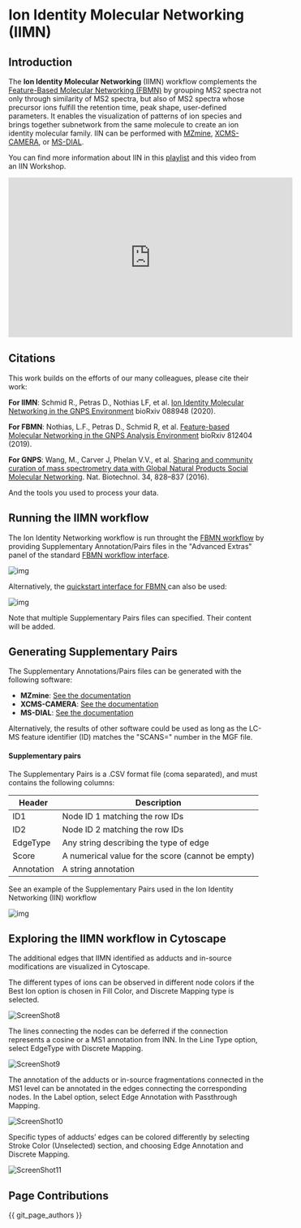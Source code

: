 # Ion Identity Molecular Networking (IIMN)

## Introduction

The **Ion Identity Molecular Networking** (IIMN) workflow complements the [Feature-Based Molecular Networking (FBMN)](featurebasedmolecularnetworking.md) by grouping MS2 spectra not only through similarity of MS2 spectra, but also of MS2 spectra whose precursor ions fulfill the retention time, peak shape, user-defined parameters. It enables the visualization of patterns of ion species and brings together subnetwork from the same molecule to create an ion identity molecular family. IIN can be performed with [MZmine](fbmn-iin-mzmine.md), [XCMS-CAMERA](fbmn-iin-xcms.md), or [MS-DIAL](fbmn-iin-msdial.md).

You can find more information about IIN in this [playlist](https://www.youtube.com/playlist?list=PL4L2Xw5k8ITyxSyBdrcv70LDKsP8QNuyN) and this video from an IIN Workshop. 

<iframe width="560" height="315" src="https://www.youtube.com/embed/tb7LxaeNvcw" frameborder="0" allow="accelerometer; autoplay; encrypted-media; gyroscope; picture-in-picture" allowfullscreen></iframe>


## Citations

This work builds on the efforts of our many colleagues, please cite their work:

**For IIMN**: Schmid R., Petras D., Nothias LF, et al. [Ion Identity Molecular Networking in the GNPS Environment](https://www.biorxiv.org/content/10.1101/2020.05.11.088948v1) bioRxiv 088948 (2020).

**For FBMN**: Nothias, L.F., Petras D., Schmid R, et al. [Feature-based Molecular Networking in the GNPS Analysis Environment](https://www.biorxiv.org/content/10.1101/812404v1) bioRxiv 812404 (2019).

**For GNPS**: Wang, M., Carver J, Phelan V.V., et al. [Sharing and community curation of mass spectrometry data with Global Natural Products Social Molecular Networking](https://doi.org/10.1038/nbt.3597). Nat. Biotechnol. 34, 828–837 (2016).

And the tools you used to process your data.

## Running the IIMN workflow

The Ion Identity Networking workflow is run throught the [FBMN workflow](featurebasedmolecularnetworking.md) by providing Supplementary Annotation/Pairs files in the "Advanced Extras" panel of the standard [FBMN workflow interface](featurebasedmolecularnetworking.md).

![img](img/iin/iin_supplementary_pairs.png)

Alternatively, the [quickstart interface for FBMN ](https://gnps-quickstart.ucsd.edu/featurebasednetworking) can also be used:

![img](img/iin/quickstart_iin_clear.png)

Note that multiple Supplementary Pairs files can specified. Their content will be added.

## Generating Supplementary Pairs

The Supplementary Annotations/Pairs files can be generated with the following software:

- **MZmine**: [See the documentation](fbmn-iin-mzmine.md)
- **XCMS-CAMERA**: [See the documentation](fbmn-iin-xcms.md)
- **MS-DIAL**: [See the documentation](fbmn-iin-msdial.md)

Alternatively, the results of other software could be used as long as the LC-MS feature identifier (ID) matches the "SCANS=" number in the MGF file.

#### Supplementary pairs

The Supplementary Pairs is a .CSV format file (coma separated), and must contains the following columns:

| Header        | Description |
| ------------- |-------------|
| ID1 | Node ID 1 matching the row IDs |
| ID2 | Node ID 2 matching the row IDs |
| EdgeType | Any string describing the type of edge |
| Score | A numerical value for the score (cannot be empty) |
| Annotation | A string annotation |

See an example of the Supplementary Pairs used in the Ion Identity Networking (IIN) workflow

![img](img/featurebasedmolecularnetworking/fbmn_iin_edges.PNG)


## Exploring the IIMN workflow in Cytoscape

The additional edges that IIMN identified as adducts and in-source modifications are visualized in Cytoscape.
 
The different types of ions can be observed in different node colors if the Best Ion option is chosen in Fill Color, and Discrete Mapping type is selected.

![ScreenShot8](img/iin/ScreenShot8.png)

The lines connecting the nodes can be deferred if the connection represents a cosine or a MS1 annotation from INN. In the Line Type option, select EdgeType with Discrete Mapping.

![ScreenShot9](img/iin/ScreenShot9.png)

The annotation of the adducts or in-source fragmentations connected in the MS1 level can be annotated in the edges connecting the corresponding nodes. In the Label option, select Edge Annotation with Passthrough Mapping.


![ScreenShot10](img/iin/ScreenShot10.png)

Specific types of adducts’ edges can be colored differently by selecting Stroke Color (Unselected) section, and choosing Edge Annotation and Discrete Mapping.

![ScreenShot11](img/iin/ScreenShot11.png)

## Page Contributions

{{ git_page_authors }}